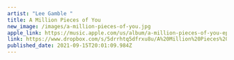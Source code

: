 ```yaml
---
artist: "Lee Gamble "
title: A Million Pieces of You
new_image: /images/a-million-pieces-of-you.jpg
apple_link: https://music.apple.com/us/album/a-million-pieces-of-you-ep/1573482396
link: https://www.dropbox.com/s/5drrhtq5dfrxu8u/A%20Million%20Pieces%20of%20You.zip?dl=0
published_date: 2021-09-15T20:01:09.984Z
---
```


